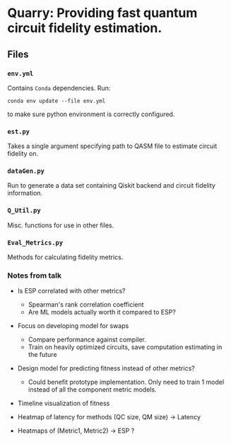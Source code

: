 # Quarry: Providing fast quantum circuit fidelity estimation.

## Files

### `env.yml`
Contains `Conda` dependencies. Run:

`conda env update --file env.yml`

to make sure python environment is correctly configured.

### `est.py`
Takes a single argument specifying path to QASM file to estimate
circuit fidelity on.

### `dataGen.py`
Run to generate a data set containing Qiskit backend and circuit
fidelity information.

### `Q_Util.py`
Misc. functions for use in other files.

### `Eval_Metrics.py`
Methods for calculating fidelity metrics.

### Notes from talk

* Is ESP correlated with other metrics?
  - Spearman's rank correlation coefficient
  - Are ML models actually worth it compared to ESP?
  
* Focus on developing model for swaps
  - Compare performance against compiler.
  - Train on heavily optimized circuits, save computation estimating in the future

* Design model for predicting fitness instead of other metrics?
  - Could benefit prototype implementation. Only need to train 1 model instead of all the component metric models.

* Timeline visualization of fitness

* Heatmap of latency for methods (QC size, QM size) -> Latency

* Heatmaps of (Metric1, Metric2) -> ESP ?
